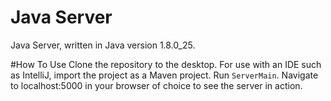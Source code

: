 # Java Server
Java Server, written in Java version 1.8.0_25.

#How To Use
Clone the repository to the desktop. For use with an IDE such as IntelliJ, import the project as a Maven project. Run ```ServerMain```.
Navigate to localhost:5000 in your browser of choice to see the server in action.


